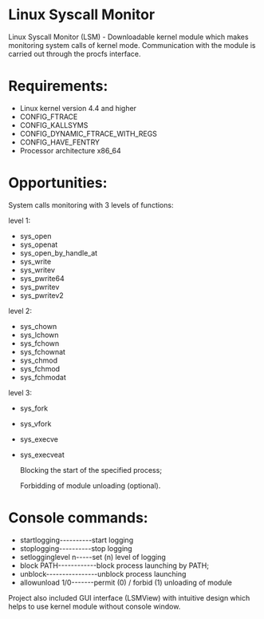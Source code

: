 # Linux Syscall Monitor

Linux Syscall Monitor (LSM) - Downloadable kernel module which makes monitoring system calls of kernel mode. Communication with the module is carried out through the procfs interface.

# Requirements:

- Linux kernel version 4.4 and higher
- CONFIG_FTRACE
- CONFIG_KALLSYMS
- CONFIG_DYNAMIC_FTRACE_WITH_REGS
- CONFIG_HAVE_FENTRY
- Processor architecture x86_64

# Opportunities:

  System calls monitoring with 3 levels of functions:

level 1: 
- sys_open
- sys_openat
- sys_open_by_handle_at
- sys_write
- sys_writev
- sys_pwrite64
- sys_pwritev
- sys_pwritev2

level 2:
- sys_chown
- sys_lchown
- sys_fchown
- sys_fchownat
- sys_chmod
- sys_fchmod
- sys_fchmodat

level 3:
- sys_fork
- sys_vfork
- sys_execve
- sys_execveat

  Blocking the start of the specified process;
  
  Forbidding of module unloading (optional).

# Console commands:

- startlogging----------start logging
- stoplogging----------stop logging
- setlogginglevel n-----set (n) level of logging
- block PATH------------block process launching by PATH;
- unblock----------------unblock process launching
- allowunload 1/0-------permit (0) / forbid (1) unloading of module

Project also included GUI interface (LSMView) with intuitive design which helps to use kernel module without console window.
